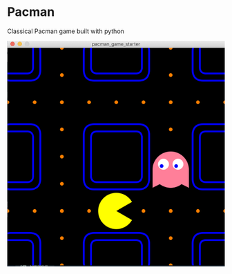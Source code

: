 # Pacman
Classical Pacman game built with python

![image](https://github.com/zhawayc/Pacman/blob/master/image/PacmanGame.png)

